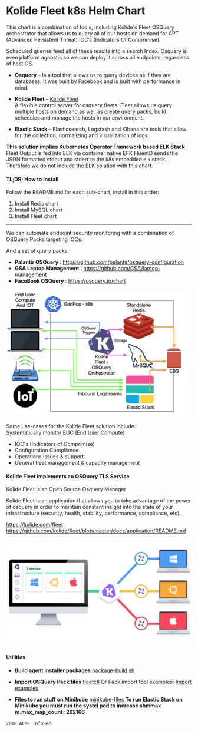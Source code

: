# Kolide Fleet k8s Helm Chart
This chart is  a combination of tools, including Kolide's Fleet OSQuery orchestrator that allows us to query all of our hosts on demand for APT (Advanced Persistent Threat) IOC’s (Indicators Of Comprimise).

Scheduled queries feed all of these results into a search Index. Osquery is even platform agnostic so we can deploy it across all endpoints, regardless of host OS.

-   **Osquery** – Is a tool that allows us to query devices as if they are databases. It was built by Facebook and is built with performance in mind.
-   **Kolide Fleet** – 
[Kolide Fleet](https://kolide.com/fleet)    
A flexible control server for osquery fleets. Fleet allows us query multiple hosts on demand as well as create query packs, build schedules and manage the hosts in our environment.

-    **Elastic Stack** – Elasticsearch, Logstash and Kibana are tools that allow for the collection, normalizing and visualization of logs.    

**This solution implies Kubernetes Operator Framework based ELK Stack** Fleet Output is fed into ELK via container native EFK FluentD sends the JSON formatted stdout and stderr to the k8s embedded elk stack. Therefore we do not include the ELK solution with this chart.     


#### TL;DR; How to install    
Follow the README.md for each sub-chart, install in this order:    
1. Install Redis chart        
1. Install MySQL chart
1. Install Fleet chart          

---    

We can automate endpoint security monitoring with a combination of OSQuery Packs targeting IOCs:

And a set of query packs:

-   **Palantir OSQuery** : https://github.com/palantir/osquery-configuration
-   **GSA Laptop Management** : https://github.com/GSA/laptop-management
-   **FaceBook OSQuery** : https://osquery.io/chart    

![EUC Intelligence](./docs/fleet-intel-platform.png)

Some use-cases for the Kolide Fleet solution include:    
Systematically monitor EUC (End User Compute)    
-   IOC's (Indicators of Comprimise)    
-   Configuration Compliance   
-   Operations issues & support    
-   General fleet management & capacity management    

#### Kolide Fleet implements an OSQuery TLS Service    

Kolide Fleet is an Open Source Osquery Manager  

Kolide Fleet is an application that allows you to take advantage of the power of osquery
in order to maintain constant insight into the state of your infrastructure (security, health, stability, performance, compliance, etc).

https://kolide.com/fleet
https://github.com/kolide/fleet/blob/master/docs/application/README.md     

![Kolide Diagram](./docs/kolide.png)

#### Utilities

-   **Build agent installer packages**    [package-build.sh](./docs/package-build.sh)
-   **Import OSQuery Pack files**   [fleetctl](https://github.com/gjyoung1974/kolide-packs)
    Or Pack import tool examples: [Import examples](https://gist.github.com/marpaia/9e061f81fa60b2825f4b6bb8e0cd2c77)    

-   **Files to run stuff on Minikube** [minikube-files](./docs/minikube/)
    **To run Elastic Stack on Minikube you must run the systcl pod to
    increase shmmax m.max_map_count=262166**

```
2018 ACME InfoSec
```
